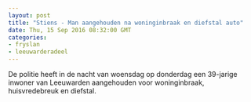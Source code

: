 ```yaml
---
layout: post
title: "Stiens - Man aangehouden na woninginbraak en diefstal auto"
date: Thu, 15 Sep 2016 08:32:00 GMT
categories: 
- fryslan 
- leeuwarderadeel 
---
```


De politie heeft in de nacht van woensdag op donderdag een 39-jarige inwoner van Leeuwarden aangehouden voor woninginbraak, huisvredebreuk en diefstal.
